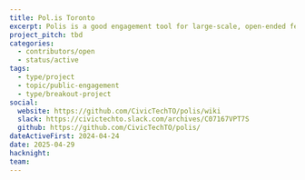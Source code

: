 ```yaml
---
title: Pol.is Toronto
excerpt: Polis is a good engagement tool for large-scale, open-ended feedback gathering.
project_pitch: tbd
categories:
  - contributors/open
  - status/active
tags:
  - type/project
  - topic/public-engagement
  - type/breakout-project
social:
  website: https://github.com/CivicTechTO/polis/wiki
  slack: https://civictechto.slack.com/archives/C07167VPT7S
  github: https://github.com/CivicTechTO/polis/
dateActiveFirst: 2024-04-24
date: 2025-04-29
hacknight: 
team:
---
```

